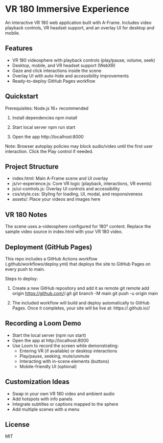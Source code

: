 # VR 180 Immersive Experience

An interactive VR 180 web application built with A-Frame. Includes video playback controls, VR headset support, and an overlay UI for desktop and mobile.

## Features
- VR 180 videosphere with playback controls (play/pause, volume, seek)
- Desktop, mobile, and VR headset support (WebXR)
- Gaze and click interactions inside the scene
- Overlay UI with auto-hide and accessibility improvements
- Ready-to-deploy GitHub Pages workflow

## Quickstart
Prerequisites: Node.js 16+ recommended

1) Install dependencies
   npm install

2) Start local server
   npm run start

3) Open the app
   http://localhost:8000

Note: Browser autoplay policies may block audio/video until the first user interaction. Click the Play control if needed.

## Project Structure
- index.html: Main A-Frame scene and UI overlay
- js/vr-experience.js: Core VR logic (playback, interactions, VR events)
- js/ui-controls.js: Overlay UI controls and accessibility
- css/style.css: Styling for loading, UI, modal, and responsiveness
- assets/: Place your videos and images here

## VR 180 Notes
The scene uses a-videosphere configured for 180° content. Replace the sample video source in index.html with your VR 180 video.

## Deployment (GitHub Pages)
This repo includes a GitHub Actions workflow (.github/workflows/deploy.yml) that deploys the site to GitHub Pages on every push to main.

Steps to deploy:
1) Create a new GitHub repository and add it as remote
   git remote add origin https://github.com/<your-username>/<repo-name>.git
   git branch -M main
   git push -u origin main

2) The included workflow will build and deploy automatically to GitHub Pages. Once it completes, your site will be live at:
   https://<your-username>.github.io/<repo-name>/

## Recording a Loom Demo
- Start the local server (npm run start)
- Open the app at http://localhost:8000
- Use Loom to record the screen while demonstrating:
  - Entering VR (if available) or desktop interactions
  - Play/pause, seeking, mute/unmute
  - Interacting with in-scene elements (buttons)
  - Mobile-friendly UI (optional)

## Customization Ideas
- Swap in your own VR 180 video and ambient audio
- Add hotspots with info panels
- Integrate subtitles or captions mapped to the sphere
- Add multiple scenes with a menu

## License
MIT
